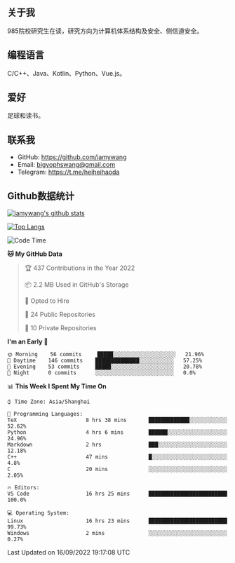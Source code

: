 ## 关于我

985院校研究生在读，研究方向为计算机体系结构及安全、侧信道安全。

## 编程语言

C/C++、Java、Kotlin、Python、Vue.js。

## 爱好

足球和读书。

## 联系我

- GitHub: https://github.com/iamywang
- Email: bigyophswang@gmail.com
- Telegram: https://t.me/heiheihaoda

## Github数据统计

[![iamywang's github stats](https://github-readme-stats.vercel.app/api?username=iamywang&count_private=true&show_icons=true)]()

[![Top Langs](https://github-readme-stats.vercel.app/api/top-langs/?username=iamywang&layout=compact)]()

<!--START_SECTION:waka-->
![Code Time](http://img.shields.io/badge/Code%20Time-555%20hrs%201%20min-blue)

**🐱 My GitHub Data** 

> 🏆 437 Contributions in the Year 2022
 > 
> 📦 2.2 MB Used in GitHub's Storage 
 > 
> 💼 Opted to Hire
 > 
> 📜 24 Public Repositories 
 > 
> 🔑 10 Private Repositories  
 > 
**I'm an Early 🐤** 

```text
🌞 Morning    56 commits     █████░░░░░░░░░░░░░░░░░░░░   21.96% 
🌆 Daytime    146 commits    ██████████████░░░░░░░░░░░   57.25% 
🌃 Evening    53 commits     █████░░░░░░░░░░░░░░░░░░░░   20.78% 
🌙 Night      0 commits      ░░░░░░░░░░░░░░░░░░░░░░░░░   0.0%

```


📊 **This Week I Spent My Time On** 

```text
⌚︎ Time Zone: Asia/Shanghai

💬 Programming Languages: 
TeX                      8 hrs 38 mins       █████████████░░░░░░░░░░░░   52.62% 
Python                   4 hrs 6 mins        ██████░░░░░░░░░░░░░░░░░░░   24.96% 
Markdown                 2 hrs               ███░░░░░░░░░░░░░░░░░░░░░░   12.18% 
C++                      47 mins             █░░░░░░░░░░░░░░░░░░░░░░░░   4.8% 
C                        20 mins             ░░░░░░░░░░░░░░░░░░░░░░░░░   2.05%

🔥 Editors: 
VS Code                  16 hrs 25 mins      █████████████████████████   100.0%

💻 Operating System: 
Linux                    16 hrs 23 mins      █████████████████████████   99.73% 
Windows                  2 mins              ░░░░░░░░░░░░░░░░░░░░░░░░░   0.27%

```


 Last Updated on 16/09/2022 19:17:08 UTC
<!--END_SECTION:waka-->
